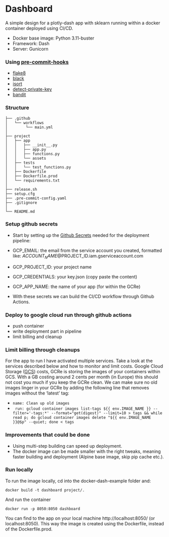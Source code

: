 # Dashboard
A simple design for a plotly-dash app with sklearn running within a docker container deployed using CI/CD.
 
- Docker base image: Python 3.11-buster
- Framework: Dash
- Server: Gunicorn

 
### Using [pre-commit-hooks](https://pre-commit.com/)
- [flake8](https://github.com/pycqa/flake8)
- [black](https://github.com/ambv/black)
- [isort](https://github.com/pycqa/isort)
- [detect-private-key](https://github.com/pre-commit/pre-commit-hooks#detect-private-key)
- [bandit](https://github.com/PyCQA/bandit)

### Structure
```
├── .github
│   └── workflows
│        └── main.yml
│
├── project
│   ├── app
│   │   ├── __init__.py
│   │   ├── app.py
│   │   ├── functions.py
│   │   └── assets
│   ├── tests
│   │   └── test_functions.py
│   ├── Dockerfile
│   ├── Dockerfile.prod
│   └── requirements.txt
│
├── release.sh
├── setup.cfg
├── .pre-commit-config.yaml
├── .gitignore
│
└── README.md
```

### Setup github secrets

* Start by setting up the [Github Secrets](https://docs.github.com/en/actions/security-guides/encrypted-secrets) needed for the deployment pipeline:

* GCP_EMAIL: the email from the service account you created, formatted like: $ACCOUNT_NAME@$PROJECT_ID.iam.gserviceaccount.com
* GCP_PROJECT_ID: your project name
* GCP_CREDENTIALS: your key.json (copy paste the content)
* GCP_APP_NAME: the name of your app (for within the GCRe)
* With these secrets we can build the CI/CD workflow through Github Actions.

### Deploy to google cloud run through github actions

* push container
* write deployment part in pipeline
* limit billing and cleanup

### Limit billing through cleanups

For the app to run I have activated multiple services. 
Take a look at the services described below and how to monitor and limit costs.
Google Cloud Storage ([GCS](https://cloud.google.com/storage/pricing#europe)) costs, GCRe is storing the images of your containers within GCS. With a GB costing around 2 cents per month (in Europe) this should not cost you much if you keep the GCRe clean. We can make sure no old images linger in your GCRe by adding the following line that removes images without the ‘latest’ tag:
- `name: Clean up old images`
- `  run: gcloud container images list-tags ${{ env.IMAGE_NAME }} --filter='-tags:*' --format="get(digest)" --limit=10 > tags && while read p; do gcloud container images delete "${{ env.IMAGE_NAME }}@$p" --quiet; done < tags
`
### Improvements that could be done
- Using multi-step building can speed up deployment.
- The docker image can be made smaller with the right tweaks, meaning faster building and deployment (Alpine base image, skip pip cache etc.).


### Run locally
To run the image locally, cd into the docker-dash-example folder and:
```
docker build -t dashboard project/.
```
And run the container
```
docker run -p 8050:8050 dashboard
```
You can find to the app on your local machine http://localhost:8050/ (or localhost:8050). This way the image is created using the Dockerfile, instead of the Dockerfile.prod.